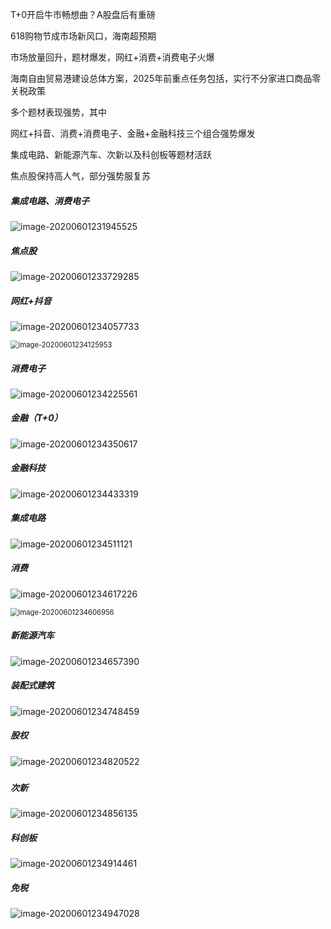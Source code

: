 T+0开启牛市畅想曲？A股盘后有重磅

618购物节成市场新风口，海南超预期

市场放量回升，题材爆发，网红+消费+消费电子火爆

海南自由贸易港建设总体方案，2025年前重点任务包括，实行不分家进口商品零关税政策

多个题材表现强势，其中 

网红+抖音、消费+消费电子、金融+金融科技三个组合强势爆发

集成电路、新能源汽车、次新以及科创板等题材活跃

焦点股保持高人气，部分强势服复苏



##### 集成电路、消费电子

![image-20200601231945525](../picture/img/image-20200601231945525.png)

##### 焦点股

![image-20200601233729285](../picture/img/image-20200601233729285.png)

##### 网红+抖音

![image-20200601234057733](../picture/img/image-20200601234057733.png)

<img src="../picture/img/image-20200601234125953.png" alt="image-20200601234125953" style="zoom: 80%;" />

##### 消费电子

![image-20200601234225561](../picture/img/image-20200601234225561.png)

##### 金融（T+0）

![image-20200601234350617](../picture/img/image-20200601234350617.png)

##### 金融科技

![image-20200601234433319](../picture/img/image-20200601234433319.png)

##### 集成电路

![image-20200601234511121](../picture/img/image-20200601234511121.png)

##### 消费

![image-20200601234617226](../picture/img/image-20200601234617226.png)

<img src="../picture/img/image-20200601234606956.png" alt="image-20200601234606956" style="zoom:80%;" />

##### 新能源汽车

![image-20200601234657390](../picture/img/image-20200601234657390.png)

##### 装配式建筑

![image-20200601234748459](../picture/img/image-20200601234748459.png)

##### 股权

![image-20200601234820522](../picture/img/image-20200601234820522.png)

##### 

##### 次新

![image-20200601234856135](../picture/img/image-20200601234856135.png)

##### 科创板

![image-20200601234914461](../picture/img/image-20200601234914461.png)

##### 免税

![image-20200601234947028](../picture/img/image-20200601234947028.png)